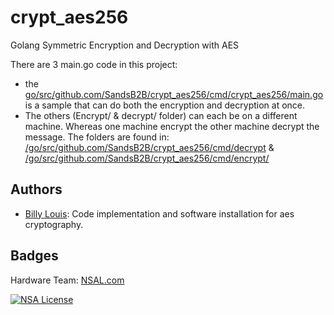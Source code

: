# crypt_aes256
Golang Symmetric Encryption and Decryption with AES

There are 3 main.go code in this project:
- the [go/src/github.com/SandsB2B/crypt_aes256/cmd/crypt_aes256/main.go](go/src/github.com/SandsB2B/crypt_aes256/cmd/crypt_aes256/main.go) is a sample that can do both the encryption and decryption at once.
- The others (Encrypt/ & decrypt/ folder) can each be on a different machine. Whereas one machine encrypt the other machine decrypt the message.
    The folders are found in: [/go/src/github.com/SandsB2B/crypt_aes256/cmd/decrypt](/go/src/github.com/SandsB2B/crypt_aes256/cmd/decrypt) & [/go/src/github.com/SandsB2B/crypt_aes256/cmd/encrypt/](/go/src/github.com/SandsB2B/crypt_aes256/cmd/encrypt/)



## Authors
- [Billy Louis](): Code implementation and software installation for aes cryptography.


## Badges
Hardware Team: [NSAL.com](https://NSAL.com/)

[![NSA License](https://img.shields.io/badge/License-NSAL-green.svg)](https://choosealicense.com/licenses/nsal/)
